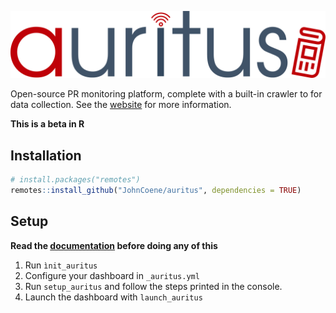 ![](man/figures/logo.png)

Open-source PR monitoring platform, complete with a built-in crawler to for data collection. See the [website](https://auritus.io/) for more information.

**This is a beta in R**

## Installation

``` r
# install.packages("remotes")
remotes::install_github("JohnCoene/auritus", dependencies = TRUE)
```

## Setup

__Read the [documentation]() before doing any of this__

1. Run `ìnit_auritus`
2. Configure your dashboard in `_auritus.yml`
3. Run `setup_auritus` and follow the steps printed in the console.
4. Launch the dashboard with `launch_auritus`
